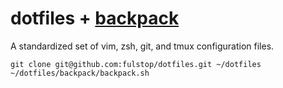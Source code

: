 # dotfiles + [backpack](https://github.com/fulstop/backpack)

A standardized set of vim, zsh, git, and tmux configuration files.

``` shell
git clone git@github.com:fulstop/dotfiles.git ~/dotfiles
~/dotfiles/backpack/backpack.sh
```
